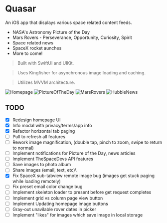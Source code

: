 
# Quasar
An iOS app that displays various space related content feeds.
- NASA's Astronomy Picture of the Day
- Mars Rovers - Perseverance, Opportunity, Curiosity, Spirit
- Space related news
- SpaceX rocket aunches
- More to come!

> Built with SwiftUI and UIKit.

> Uses Kingfisher for asynchronous image loading and caching.

> Utilizes MVVM architecture.

![Homepage](GifDemo/homepage.gif)
![PictureOfTheDay](GifDemo/potd.gif)
![MarsRovers](GifDemo/rovers.gif)
![HubbleNews](GifDemo/hubblenews.gif)

## TODO
- [X] Redesign homepage UI
- [X] Info modal with privacy/terms/app info
- [X] Refactor horizontal tab paging
- [ ] Pull to refresh all features
- [ ] Rework image magnification, (double tap, pinch to zoom, swipe to return to normal)
- [ ] Implement notifications for Picture of the Day, news articles
- [ ] Implement TheSpaceDevs API features
- [ ] Save images to photo album
- [ ] Share images (email, text, etc)\
- [X] Fix SpaceX sub-tabview remote image bug (images get stuck paging while loading remotely)
- [ ] Fix preset email color change bug
- [ ] Implement skeleton loader to present before get request completes
- [ ] Implement grid vs column page view button
- [ ] Implement Updating homepage image buttons
- [ ] Gray-out unavilable rover dates in picker
- [ ] Implement "likes" for images which save image in local storage
